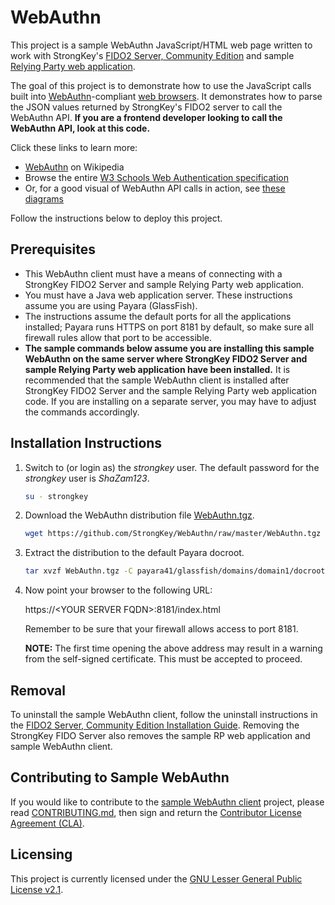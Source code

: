 # WebAuthn
This project is a sample WebAuthn JavaScript/HTML web page written to work with StrongKey's [FIDO2 Server, Community Edition](https://github.com/StrongKey/FIDO-Server) and sample [Relying Party web application](https://github.com/StrongKey/relying-party-java).

The goal of this project is to demonstrate how to use the JavaScript calls built into [WebAuthn](https://www.w3.org/TR/webauthn/)-compliant [web browsers](https://caniuse.com/#search=webauthn). It demonstrates how to parse the JSON values returned by StrongKey's FIDO2 server to call the WebAuthn API. **If you are a frontend developer looking to call the WebAuthn API, look at this code.**

Click these links to learn more:

- [WebAuthn](https://en.wikipedia.org/wiki/WebAuthn) on Wikipedia
- Browse the entire [W3 Schools Web Authentication specification](https://www.w3.org/TR/webauthn/)
- Or, for a good visual of WebAuthn API calls in action, see [these diagrams](https://www.w3.org/TR/webauthn/#api)

Follow the instructions below to deploy this project. 

## Prerequisites

- This WebAuthn client must have a means of connecting with a StrongKey FIDO2 Server and sample Relying Party web application.  
- You must have a Java web application server. These instructions assume you are using Payara (GlassFish).
- The instructions assume the default ports for all the applications installed; Payara runs HTTPS on port 8181 by default, so make sure all firewall rules allow that port to be accessible.
- **The sample commands below assume you are installing this sample WebAuthn on the same server where StrongKey FIDO2 Server and sample Relying Party web application have been installed.** It is recommended that the sample WebAuthn client is installed after StrongKey FIDO2 Server and the sample Relying Party web application code. If you are installing on a separate server, you may have to adjust the commands accordingly.

## Installation Instructions

1. Switch to (or login as) the _strongkey_ user. The default password for the _strongkey_ user is _ShaZam123_.
  
    ```sh
    su - strongkey
    ```

2. Download the WebAuthn distribution file [WebAuthn.tgz](https://github.com/StrongKey/WebAuthn/blob/master/WebAuthn.tgz).

    ```sh
    wget https://github.com/StrongKey/WebAuthn/raw/master/WebAuthn.tgz
    ```

3. Extract the distribution to the default Payara docroot.

    ```sh
    tar xvzf WebAuthn.tgz -C payara41/glassfish/domains/domain1/docroot/
    ```

4. Now point your browser to the following URL:

    https://\<YOUR SERVER FQDN>:8181/index.html
    
    Remember to be sure that your firewall allows access to port 8181.
    
    **NOTE:** The first time opening the above address may result in a warning from the self-signed certificate. This must be accepted to proceed.  


## Removal

To uninstall the sample WebAuthn client, follow the uninstall instructions in the [FIDO2 Server, Community Edition Installation Guide](https://github.com/StrongKey/FIDO-Server/blob/master/docs/Installation_Guide_Linux.md#removal). Removing the StrongKey FIDO Server also removes the sample RP web application and sample WebAuthn client.

## Contributing to Sample WebAuthn
If you would like to contribute to the [sample WebAuthn client](https://github.com/StrongKey/WebAuthn) project, please read [CONTRIBUTING.md](https://github.com/StrongKey/WebAuthn/blob/master/CONTRIBUTING.md), then sign and return the [Contributor License Agreement (CLA)](https://cla-assistant.io/StrongKey/FIDO-Server).

## Licensing
This project is currently licensed under the [GNU Lesser General Public License v2.1](https://github.com/StrongKey/relying-party-java/blob/master/LICENSE).


